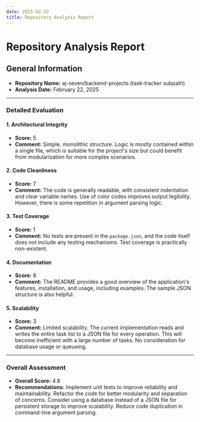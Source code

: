```yaml
---
date: 2025-02-22
title: Repository Analysis Report
---
```


# Repository Analysis Report

## General Information
- **Repository Name:** aj-seven/backend-projects (task-tracker subpath)
- **Analysis Date:** February 22, 2025

---

### Detailed Evaluation

#### 1. Architectural Integrity
- **Score:** 5
- **Comment:** Simple, monolithic structure. Logic is mostly contained within a single file, which is suitable for the project's size but could benefit from modularization for more complex scenarios.

#### 2. Code Cleanliness
- **Score:** 7
- **Comment:** The code is generally readable, with consistent indentation and clear variable names. Use of color codes improves output legibility. However, there is some repetition in argument parsing logic.

#### 3. Test Coverage
- **Score:** 1
- **Comment:** No tests are present in the `package.json`, and the code itself does not include any testing mechanisms. Test coverage is practically non-existent.

#### 4. Documentation
- **Score:** 8
- **Comment:** The README provides a good overview of the application's features, installation, and usage, including examples. The sample JSON structure is also helpful.

#### 5. Scalability
- **Score:** 3
- **Comment:**  Limited scalability.  The current implementation reads and writes the entire task list to a JSON file for every operation. This will become inefficient with a large number of tasks. No consideration for database usage or queueing.

---

### Overall Assessment
- **Overall Score:** 4.8
- **Recommendations:** Implement unit tests to improve reliability and maintainability. Refactor the code for better modularity and separation of concerns. Consider using a database instead of a JSON file for persistent storage to improve scalability. Reduce code duplication in command-line argument parsing.
